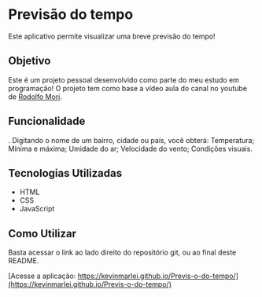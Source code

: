 # Previsão do tempo

Este aplicativo permite visualizar uma breve previsão do tempo!


## Objetivo

Este é um projeto pessoal desenvolvido como parte do meu estudo em programação!
O projeto tem como base a vídeo aula do canal no youtube de [Rodolfo Mori](https://www.youtube.com/watch?v=qxzqEuAOYZ4&pp=ygUgYXBsaWNhdGl2byBkZSBwcmV2aXPDo28gZG8gdGVtcG8%3D).

## Funcionalidade

. Digitando o nome de um bairro, cidade ou país, você obterá:
    Temperatura;
    Mínima e máxima;
    Umidade do ar;
    Velocidade do vento;
    Condições visuais.
## Tecnologias Utilizadas

- HTML
- CSS
- JavaScript
## Como Utilizar
Basta acessar o link ao lado direito do repositório git, ou ao final deste README.

[Acesse a aplicação: https://kevinmarlei.github.io/Previs-o-do-tempo/](https://kevinmarlei.github.io/Previs-o-do-tempo/)
